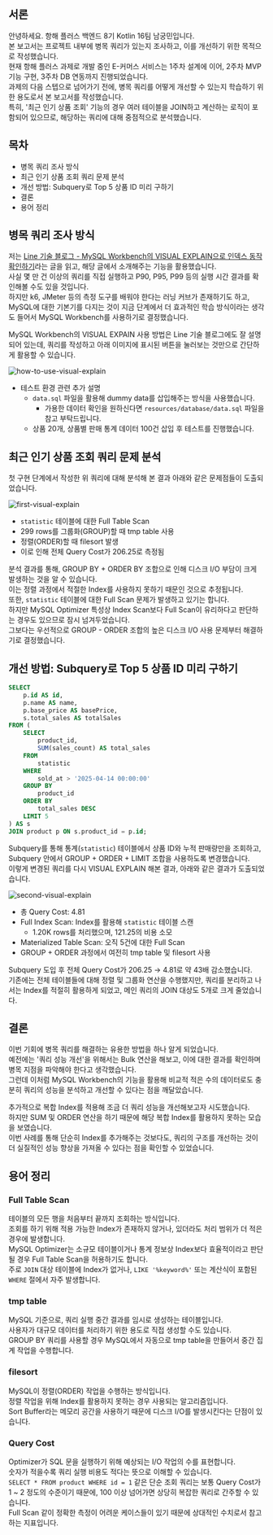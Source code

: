 ## 서론

안녕하세요. 항해 플러스 백엔드 8기 Kotlin 16팀 남궁민입니다.  
본 보고서는 프로젝트 내부에 병목 쿼리가 있는지 조사하고, 이를 개선하기 위한 목적으로 작성했습니다.  
현재 항해 플러스 과제로 개발 중인 E-커머스 서비스는 1주차 설계에 이어, 2주차 MVP 기능 구현, 3주차 DB 연동까지 진행되었습니다.  
과제의 다음 스텝으로 넘어가기 전에, 병목 쿼리를 어떻게 개선할 수 있는지 학습하기 위한 용도로서 본 보고서를 작성했습니다.  
특히, '최근 인기 상품 조회' 기능의 경우 여러 테이블을 JOIN하고 계산하는 로직이 포함되어 있으므로, 해당하는 쿼리에 대해 중점적으로 분석했습니다.

## 목차

- 병목 쿼리 조사 방식
- 최근 인기 상품 조회 쿼리 문제 분석
- 개선 방법: Subquery로 Top 5 상품 ID 미리 구하기
- 결론
- 용어 정리

## 병목 쿼리 조사 방식

저는 [Line 기술 블로그 - MySQL Workbench의 VISUAL EXPLAIN으로 인덱스 동작 확인하기](https://engineering.linecorp.com/ko/blog/mysql-workbench-visual-explain-index)라는 글을 읽고, 해당 글에서 소개해주는 기능을 활용했습니다.  
사실 몇 만 건 이상의 쿼리를 직접 실행하고 P90, P95, P99 등의 실행 시간 결과를 확인해볼 수도 있을 것입니다.  
하지만 k6, JMeter 등의 측정 도구를 배워야 한다는 러닝 커브가 존재하기도 하고, MySQL에 대한 기본기를 다지는 것이 지금 단계에서 더 효과적인 학습 방식이라는 생각도 들어서 MySQL Workbench를 사용하기로 결정했습니다.

MySQL Workbench의 VISUAL EXPAIN 사용 방법은 Line 기술 블로그에도 잘 설명되어 있는데, 쿼리를 작성하고 아래 이미지에 표시된 버튼을 눌러보는 것만으로 간단하게 활용할 수 있습니다.

![how-to-use-visual-explain](./bottleneck-query-optimization//how-to-use-visual-explain.png)

- 테스트 환경 관련 추가 설명
  - `data.sql` 파일을 활용해 dummy data를 삽입해주는 방식을 사용했습니다.
    - 가용한 데이터 확인을 원하신다면 `resources/database/data.sql` 파일을 참고 부탁드립니다.
  - 상품 20개, 상품별 판매 통계 데이터 100건 삽입 후 테스트를 진행했습니다.

## 최근 인기 상품 조회 쿼리 문제 분석

첫 구현 단계에서 작성한 위 쿼리에 대해 분석해 본 결과 아래와 같은 문제점들이 도출되었습니다.

![first-visual-explain](./bottleneck-query-optimization/first-visual-explain.png)

- `statistic` 테이블에 대한 Full Table Scan
- 299 rows를 그룹화(GROUP)할 때 tmp table 사용
- 정렬(ORDER)할 때 filesort 발생
- 이로 인해 전체 Query Cost가 206.25로 측정됨

분석 결과를 통해, GROUP BY + ORDER BY 조합으로 인해 디스크 I/O 부담이 크게 발생하는 것을 알 수 있습니다.  
이는 정렬 과정에서 적절한 Index를 사용하지 못하기 때문인 것으로 추정됩니다.  
또한, `statistic` 테이블에 대한 Full Scan 문제가 발생하고 있기는 합니다.  
하지만 MySQL Optimizer 특성상 Index Scan보다 Full Scan이 유리하다고 판단하는 경우도 있으므로 잠시 넘겨두었습니다.  
그보다는 우선적으로 GROUP - ORDER 조합의 높은 디스크 I/O 사용 문제부터 해결하기로 결정했습니다.

## 개선 방법: Subquery로 Top 5 상품 ID 미리 구하기

```sql
SELECT
    p.id AS id,
    p.name AS name,
    p.base_price AS basePrice,
    s.total_sales AS totalSales
FROM (
    SELECT
        product_id,
        SUM(sales_count) AS total_sales
    FROM
        statistic
    WHERE
        sold_at > '2025-04-14 00:00:00'
    GROUP BY
        product_id
    ORDER BY
        total_sales DESC
    LIMIT 5
) AS s
JOIN product p ON s.product_id = p.id;
```

Subquery를 통해 통계(`statistic`) 테이블에서 상품 ID와 누적 판매량만을 조회하고, Subquery 안에서 GROUP + ORDER + LIMIT 조합을 사용하도록 변경했습니다.  
이렇게 변경된 쿼리를 다시 VISUAL EXPLAIN 해본 결과, 아래와 같은 결과가 도출되었습니다.

![second-visual-explain](./bottleneck-query-optimization/second-visual-explain.png)

- 총 Query Cost: 4.81
- Full Index Scan: Index를 활용해 `statistic` 테이블 스캔
  - 1.20K rows를 처리했으며, 121.25의 비용 소모
- Materialized Table Scan: 오직 5건에 대한 Full Scan
- GROUP + ORDER 과정에서 여전히 tmp table 및 filesort 사용

Subquery 도입 후 전체 Query Cost가 206.25 → 4.81로 약 43배 감소했습니다.  
기존에는 전체 테이블들에 대해 정렬 및 그룹화 연산을 수행했지만, 쿼리를 분리하고 나서는 Index를 적절히 활용하게 되었고, 메인 쿼리의 JOIN 대상도 5개로 크게 줄었습니다.

## 결론

이번 기회에 병목 쿼리를 해결하는 유용한 방법을 하나 알게 되었습니다.  
예전에는 '쿼리 성능 개선'을 위해서는 Bulk 연산을 해보고, 이에 대한 결과를 확인하며 병목 지점을 파악해야 한다고 생각했습니다.  
그런데 이처럼 MySQL Workbench의 기능을 활용해 비교적 적은 수의 데이터로도 충분히 쿼리의 성능을 분석하고 개선할 수 있다는 점을 깨달았습니다.

추가적으로 복합 Index를 적용해 조금 더 쿼리 성능을 개선해보고자 시도했습니다.  
하지만 SUM 및 ORDER 연산을 하기 때문에 해당 복합 Index를 활용하지 못하는 모습을 보였습니다.  
이번 사례를 통해 단순히 Index를 추가해주는 것보다도, 쿼리의 구조를 개선하는 것이 더 실질적인 성능 향상을 가져올 수 있다는 점을 확인할 수 있었습니다.

## 용어 정리

### Full Table Scan

테이블의 모든 행을 처음부터 끝까지 조회하는 방식입니다.  
조회를 하기 위해 적용 가능한 Index가 존재하지 않거나, 있더라도 처리 범위가 더 적은 경우에 발생합니다.  
MySQL Optimizer는 소규모 테이블이거나 통계 정보상 Index보다 효율적이라고 판단될 경우 Full Table Scan을 허용하기도 합니다.  
주로 `JOIN` 대상 테이블에 Index가 없거나, `LIKE '%keyword%'` 또는 계산식이 포함된 `WHERE` 절에서 자주 발생합니다.

### tmp table

MySQL 기준으로, 쿼리 실행 중간 결과를 임시로 생성하는 테이블입니다.  
사용자가 대규모 데이터를 처리하기 위한 용도로 직접 생성할 수도 있습니다.  
GROUP BY 쿼리를 사용할 경우 MySQL에서 자동으로 tmp table을 만들어서 중간 집계 작업을 수행합니다.

### filesort

MySQL이 정렬(ORDER) 작업을 수행하는 방식입니다.  
정렬 작업을 위해 Index를 활용하지 못하는 경우 사용되는 알고리즘입니다.  
Sort Buffer라는 메모리 공간을 사용하기 때문에 디스크 I/O를 발생시킨다는 단점이 있습니다.

### Query Cost

Optimizer가 SQL 문을 실행하기 위해 예상되는 I/O 작업의 수를 표현합니다.  
숫자가 적을수록 쿼리 실행 비용도 적다는 뜻으로 이해할 수 있습니다.  
`SELECT * FROM product WHERE id = 1` 같은 단순 조회 쿼리는 보통 Query Cost가 1 ~ 2 정도의 수준이기 때문에, 100 이상 넘어가면 상당히 복잡한 쿼리로 간주할 수 있습니다.  
Full Scan 같이 정확한 측정이 어려운 케이스들이 있기 때문에 상대적인 수치로서 참고하는 지표입니다.
